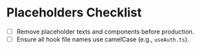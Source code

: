 # Placeholders Checklist

- [ ] Remove placeholder texts and components before production.
- [ ] Ensure all hook file names use camelCase (e.g., `useAuth.ts`).
